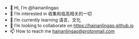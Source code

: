 - 👋 Hi, I’m @hainanlingao
- 👀 I’m interested in 收集和临高相关的一切
- 🌱 I’m currently learning 语言、文化
- 💞️ I’m looking to collaborate on https://hainanlingao.github.io
- 📫 How to reach me hainanlingao@protonmail.com

<!---
hainanlingao/hainanlingao is a ✨ special ✨ repository because its `README.md` (this file) appears on your GitHub profile.
You can click the Preview link to take a look at your changes.
--->

